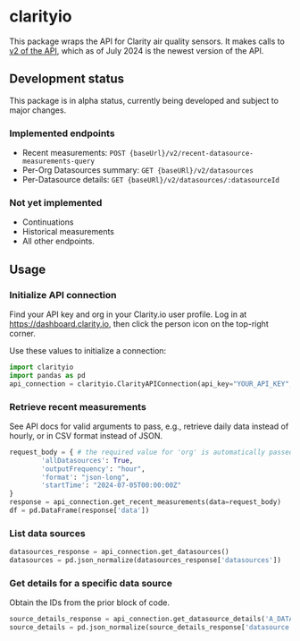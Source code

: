 # clarityio

This package wraps the API for Clarity air quality sensors.  It makes calls to [v2 of the API](https://api-guide.clarity.io/), which as of July 2024 is the newest version of the API.


## Development status

This package is in alpha status, currently being developed and subject to major changes. 

### Implemented endpoints

- Recent measurements: `POST {baseUrl}/v2/recent-datasource-measurements-query `
- Per-Org Datasources summary: `GET {baseURl}/v2/datasources`
- Per-Datasource details: `GET {baseURl}/v2/datasources/:datasourceId `

### Not yet implemented

- Continuations
- Historical measurements
- All other endpoints.


## Usage

### Initialize API connection

Find your API key and org in your Clarity.io user profile.  Log in at https://dashboard.clarity.io, then click the person icon on the top-right corner.

Use these values to initialize a connection:

```python
import clarityio
import pandas as pd
api_connection = clarityio.ClarityAPIConnection(api_key="YOUR_API_KEY", org="YOUR_ORG")
```

### Retrieve recent measurements

See API docs for valid arguments to pass, e.g., retrieve daily data instead of hourly, or in CSV format instead of JSON.

```python
request_body = { # the required value for 'org' is automatically passed from the connection object
        'allDatasources': True,
        'outputFrequency': "hour",
        'format': "json-long",
        'startTime': "2024-07-05T00:00:00Z"
}
response = api_connection.get_recent_measurements(data=request_body)
df = pd.DataFrame(response['data'])
```
### List data sources
```python
datasources_response = api_connection.get_datasources()
datasources = pd.json_normalize(datasources_response['datasources'])
```

### Get details for a specific data source

Obtain the IDs from the prior block of code.
```python
source_details_response = api_connection.get_datasource_details('A_DATA_SOURCE_ID')
source_details = pd.json_normalize(source_details_response['datasource'])
```
